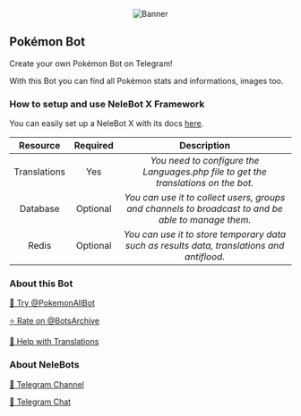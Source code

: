 <p align="center"> 
    <img src="https://telegra.ph/file/7ded3f55cd2770a844b59.jpg" alt="Banner" /> 
</p>

## Pokémon Bot

Create your own Pokémon Bot on Telegram!

With this Bot you can find all Pokémon stats and informations, images too.

### How to setup and use NeleBot X Framework

You can easily set up a NeleBot X with its docs [here](https://neleb54gold.github.io/NeleBotX/).

| Resource     | Required | Description |
| :----------: | :------: | :----------:|
| Translations | Yes      | _You need to configure the Languages.php file to get the translations on the bot._ |
| Database     | Optional | _You can use it to collect users, groups and channels to broadcast to and be able to manage them._ |
| Redis        | Optional | _You can use it to store temporary data such as results data, translations and antiflood._ |

### About this Bot

[🤖 Try @PokemonAllBot](https://t.me/PokemonAllBot)

[⭐️ Rate on @BotsArchive](https://t.me/BotsArchive/110)

[📲 Help with Translations](https://nelebots.oneskyapp.com/collaboration/translate/project/project/168628/)

### About NeleBots

[📢 Telegram Channel](https://t.me/NeleBots)

[👥 Telegram Chat](https://t.me/NeleBotsChat)
